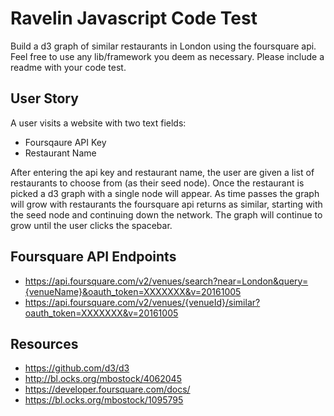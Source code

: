 # Ravelin Javascript Code Test
Build a d3 graph of similar restaurants in London using the foursquare api. Feel free to use any lib/framework you deem as necessary. Please include a readme with your code test.

## User Story
A user visits a website with two text fields: 
- Foursqaure API Key
- Restaurant Name

After entering the api key and restaurant name, the user are given a list of restaurants to choose from (as their seed node). Once the restaurant is picked a d3 graph with a single node will appear. As time passes the graph will grow with restaurants the foursquare api returns as similar, starting with the seed node and continuing down the network. The graph will continue to grow until the user clicks the spacebar.

## Foursquare API Endpoints
- https://api.foursquare.com/v2/venues/search?near=London&query={venueName}&oauth_token=XXXXXXX&v=20161005
- https://api.foursquare.com/v2/venues/{venueId}/similar?oauth_token=XXXXXXX&v=20161005

## Resources
- https://github.com/d3/d3
- http://bl.ocks.org/mbostock/4062045
- https://developer.foursquare.com/docs/
- https://bl.ocks.org/mbostock/1095795




